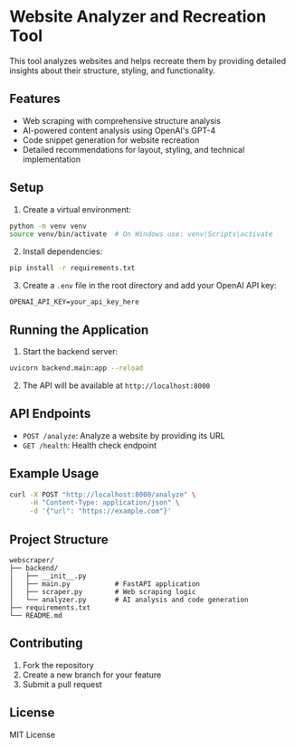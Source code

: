 # Website Analyzer and Recreation Tool

This tool analyzes websites and helps recreate them by providing detailed insights about their structure, styling, and functionality.

## Features

- Web scraping with comprehensive structure analysis
- AI-powered content analysis using OpenAI's GPT-4
- Code snippet generation for website recreation
- Detailed recommendations for layout, styling, and technical implementation

## Setup

1. Create a virtual environment:
```bash
python -m venv venv
source venv/bin/activate  # On Windows use: venv\Scripts\activate
```

2. Install dependencies:
```bash
pip install -r requirements.txt
```

3. Create a `.env` file in the root directory and add your OpenAI API key:
```
OPENAI_API_KEY=your_api_key_here
```

## Running the Application

1. Start the backend server:
```bash
uvicorn backend.main:app --reload
```

2. The API will be available at `http://localhost:8000`

## API Endpoints

- `POST /analyze`: Analyze a website by providing its URL
- `GET /health`: Health check endpoint

## Example Usage

```bash
curl -X POST "http://localhost:8000/analyze" \
     -H "Content-Type: application/json" \
     -d '{"url": "https://example.com"}'
```

## Project Structure

```
webscraper/
├── backend/
│   ├── __init__.py
│   ├── main.py           # FastAPI application
│   ├── scraper.py        # Web scraping logic
│   └── analyzer.py       # AI analysis and code generation
├── requirements.txt
└── README.md
```

## Contributing

1. Fork the repository
2. Create a new branch for your feature
3. Submit a pull request

## License

MIT License
